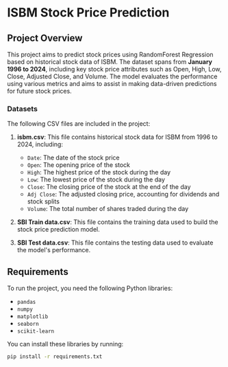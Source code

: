 # ISBM Stock Price Prediction

## Project Overview

This project aims to predict stock prices using RandomForest Regression based on historical stock data of ISBM. The dataset spans from **January 1996 to 2024**, including key stock price attributes such as Open, High, Low, Close, Adjusted Close, and Volume. The model evaluates the performance using various metrics and aims to assist in making data-driven predictions for future stock prices.

### Datasets

The following CSV files are included in the project:

1. **isbm.csv**: This file contains historical stock data for ISBM from 1996 to 2024, including:
   - `Date`: The date of the stock price
   - `Open`: The opening price of the stock
   - `High`: The highest price of the stock during the day
   - `Low`: The lowest price of the stock during the day
   - `Close`: The closing price of the stock at the end of the day
   - `Adj Close`: The adjusted closing price, accounting for dividends and stock splits
   - `Volume`: The total number of shares traded during the day

2. **SBI Train data.csv**: This file contains the training data used to build the stock price prediction model.
3. **SBI Test data.csv**: This file contains the testing data used to evaluate the model's performance.

## Requirements

To run the project, you need the following Python libraries:
- `pandas`
- `numpy`
- `matplotlib`
- `seaborn`
- `scikit-learn`

You can install these libraries by running:
```bash
pip install -r requirements.txt

